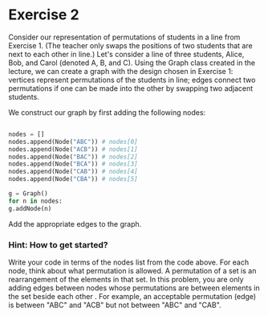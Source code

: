 # Exercise 2

Consider our representation of permutations of students in a line from Exercise 1. (The teacher only swaps the positions of two students that are next to each other in line.) Let's consider a line of three students, Alice, Bob, and Carol (denoted A, B, and C). Using the Graph class created in the lecture, we can create a graph with the design chosen in Exercise 1: vertices represent permutations of the students in line; edges connect two permutations if one can be made into the other by swapping two adjacent students.

We construct our graph by first adding the following nodes:

```python

nodes = []
nodes.append(Node("ABC")) # nodes[0]
nodes.append(Node("ACB")) # nodes[1]
nodes.append(Node("BAC")) # nodes[2]
nodes.append(Node("BCA")) # nodes[3]
nodes.append(Node("CAB")) # nodes[4]
nodes.append(Node("CBA")) # nodes[5]

g = Graph()
for n in nodes:
g.addNode(n)
```

Add the appropriate edges to the graph.

### Hint: How to get started?

Write your code in terms of the nodes list from the code above. For each node, think about what permutation is allowed. A permutation of a set is an rearrangement of the elements in that set. In this problem, you are only adding edges between nodes whose permutations are between elements in the set beside each other . For example, an acceptable permutation (edge) is between "ABC" and "ACB" but not between "ABC" and "CAB".
